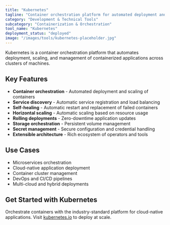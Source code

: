 ```yaml
---
title: "Kubernetes"
tagline: "Container orchestration platform for automated deployment and scaling"
category: "Development & Technical Tools"
subcategory: "Containerization & Orchestration"
tool_name: "Kubernetes"
deployment_status: "deployed"
image: "/images/tools/kubernetes-placeholder.jpg"
---
```

Kubernetes is a container orchestration platform that automates deployment, scaling, and management of containerized applications across clusters of machines.

## Key Features

- **Container orchestration** - Automated deployment and scaling of containers
- **Service discovery** - Automatic service registration and load balancing
- **Self-healing** - Automatic restart and replacement of failed containers
- **Horizontal scaling** - Automatic scaling based on resource usage
- **Rolling deployments** - Zero-downtime application updates
- **Storage orchestration** - Persistent volume management
- **Secret management** - Secure configuration and credential handling
- **Extensible architecture** - Rich ecosystem of operators and tools

## Use Cases

- Microservices orchestration
- Cloud-native application deployment
- Container cluster management
- DevOps and CI/CD pipelines
- Multi-cloud and hybrid deployments

## Get Started with Kubernetes

Orchestrate containers with the industry-standard platform for cloud-native applications. Visit [kubernetes.io](https://kubernetes.io) to deploy at scale.